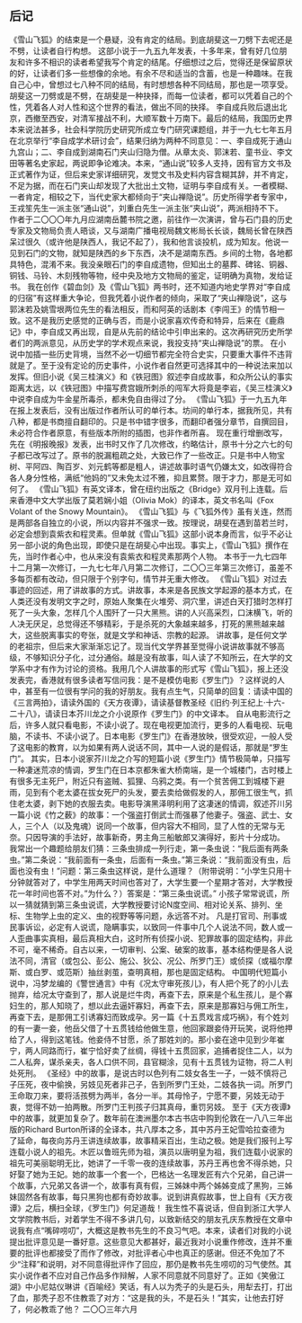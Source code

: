 ## 后记

《雪山飞狐》的结束是一个悬疑，没有肯定的结局。到底胡斐这一刀劈下去呢还是不劈，让读者自行构想。
这部小说于一九五九年发表，十多年来，曾有好几位朋友和许多不相识的读者希望我写个肯定的结尾。仔细想过之后，觉得还是保留原状的好，让读者们多一些想像的余地。有余不尽和适当的含蓄，也是一种趣味。在我自己心中，曾想过七八种不同的结局，有时想想各种不同结局，那也是一项享受。胡斐这一刀劈或是不劈，在胡斐是一种抉择，而每一位读者，都可以凭着自己的个性，凭着各人对人性和这个世界的看法，做出不同的抉择。
李自成兵败后退出北京，西撤至西安，对清军接战不利，大顺军数十万南下。最后的结局，我国历史界本来说法甚多，社会科学院历史研究所成立专门研究课题组，并于一九七七年五月在北京举行“李自成学术研讨会”，结果归纳为两种不同意见：一、李自成死于通山九宫山；二、李自成到湖南石门夹山归隐为僧。从章太炎、郭沫若、童书业、李文田等著名史家起，两说即争论难决。本来，“通山说”较多人支持，因有官方文书及正式著作为证，但后来史家详细研究，发觉文书及史料内容含糊其辞，并不肯定，不足为据，而在石门夹山却发现了大批出土文物，证明与李自成有关。一者模糊、一者肯定，相较之下，当代史家大都倾向于“夹山禅隐说”。历史所得学者专家中，王戎笙先生一派主张“通山说”，刘重白先生一派主张“夹山说”，两派相持不下。
作者于二〇〇〇年九月应湖南岳麓书院之邀，前往作一次演讲，曾与石门县的历史专家及文物局负责人晤谈，又与湖南广播电视局魏文彬局长长谈，魏局长曾在陕西呆过很久（或许他是陕西人，我记不起了），我和他言谈投机，成为知友。他说一见到石门的文物，就知是陕西的乡下东西，决不是湖南东西。乡间的土物，各地都具特色，混淆不来。我没亲眼石门的李自成遗物，但知出土的墓葬、碑铭、铜器、铜钱、马铃、木刻残物等物，经中央及地方文物局的鉴定，证明确为真物，发给证书。
我在创作《碧血剑》及《雪山飞狐》两书时，还不知道内地史学界对“李自成的归宿”有这样重大争论，但我凭着小说作者的倾向，采取了“夹山禅隐说”，这与郭沫若及姚雪垠两位先生的看法相反，而和阿英的话剧本《李闯王》的情节相一致。这不是我历史感觉的正确与否，而是小说家喜欢传奇和特异，后来在《鹿鼎记》中，李自成又再出现，自是从先前的结论中引申出来的。这次再研究历史所学者们的两派意见，从历史学的学术观点来说，我投支持“夹山禅隐说”的票。
在小说中加插一些历史背境，当然不必一切细节都完全符合史实，只要重大事件不违背就是了。至于没有定论的历史事件，小说作者自然更可选择其中的一种说法来加以发挥。但旧小说《吴三桂演义》和《铁冠图》叙述李自成故事，和众所公认的事实距离太远，以《铁冠图》中描写费宫娥所刺杀的闯军大将竟是李岩，《吴三桂演义》中说李自成为牛金星所毒杀，都未免自由得过了分。
《雪山飞狐》于一九五九年在报上发表后，没有出版过作者所认可的单行本。坊间的单行本，据我所见，共有八种，都是书商擅自翻印的。只是书中错字很多，而翻印者强分章节，自撰回目，未必符合作者原意，有些版本所附的插图，也非作者所喜。
现在重行增删改写，先在《明报晚报》发表，出书时又作了几次修改，约略估计，原书十分之六七的句子都已改写过了。原书的脱漏粗疏之处，大致已作了一些改正。只是书中人物宝树、平阿四、陶百岁、刘元鹤等都是粗人，讲述故事时语气仍嫌太文，如改得符合各人身分性格，满纸“他妈的”又未免太过不雅，抑且累赘。限于才力，那是无可如何了。
《雪山飞狐》有英文译本，曾在纽约出版之《Bridge》双月刊上连载。后来香港中文大学出版了莫若娴小姐（Olivia Mok）的译本，英文书名叫《Fox Volant of the Snowy Mountain》。
《雪山飞狐》与《飞狐外传》虽有关连，然而是两部各自独立的小说，所以内容并不强求一致。按理说，胡斐在遇到苗若兰时，必定会想到袁紫衣和程灵素。但单就《雪山飞狐》这部小说本身而言，似乎不必让另一部小说的角色出现，即使只是在胡斐心中出现。事实上，《雪山飞狐》撰作在先，当时作者心中，也从来没有袁紫衣和程灵素那两个人物。
本书于一九七四年十二月第一次修订，一九七七年八月第二次修订，二〇〇三年第三次修订，虽差不多每页都有改动，但只限于个别字句，情节并无重大修改。
《雪山飞狐》对过去事迹的回述，用了讲故事的方式。讲故事，本来是各民族文学起源的基本方式，在人类还没有发明文字之时，原始人聚集在火堆旁、洞穴里，讲述白天打猎时怎样打死了一头大象，怎样几个人围歼了一只大黑熊。讲的人兴高采烈，口沫横飞，听的人决无厌足，总觉得还不够精彩，于是杀死的大象越来越多，打死的黑熊越来越大，这些脱离事实的夸张，就是文学和神话、宗教的起源。
讲故事，是任何文学的老祖宗，但后来大家渐渐忘记了。现当代文学界甚至觉得小说讲故事就不够高级，不够知识分子化，过分通俗。越是没有故事，叫人读了不知所云，在大学的文学系中才有作为讨论的资格。我用几个人讲故事的形式写《雪山飞狐》，报上还没发表完，香港就有很多读者写信问我：是不是模仿电影《罗生门》？这样说的人中，甚至有一位很有学问的我的好朋友。我有点生气，只简单的回复：请读中国的《三言两拍》，请读外国的《天方夜谭》，请读基督教圣经《旧约·列王纪上·十六-二十八》，请读日本芥川龙之介小说原作《罗生门》的中文译本。
自从电影流行之后，许多人就只看电影，不读小说了。现在电视更加流行，更多的人看电视、玩电脑，不读书、不读小说了。日本电影《罗生门》在香港放映，很受欢迎，一般人受了这电影的教育，以为如果有两人说话不同，其中一人说的是假话，那就是“罗生门”。
其实，日本小说家芥川龙之介写的短篇小说《罗生门》情节极简单，只描写一种凄迷荒凉的情调，罗生门在日本京都朱雀大桥南端，是一个城楼门，古时楼上有很多无主死尸，附近只有盗贼、狐狸、乌鸦之类。有一个贫苦佣工到城楼下避雨，见到有个老太婆在拔女死尸的头发，要去卖给做假发的人，那佣工很生气，抓住老太婆，剥下她的衣服去卖。电影导演黑泽明利用了这凄迷的情调，叙述芥川另一篇小说《竹之薮》的故事：一个强盗打倒武士而强暴了他妻子。强盗、武士、女人，三个人（以及鬼魂）说同一个故事，但内容大不相同，显了人性的无常与无奈。只因导演的手法好，故事新奇，男主角三船敏郎又演得好，影片十分成功。
我常出一个趣题给朋友们猜：三条虫排成一列行走，第一条虫说：“我后面有两条虫。”第二条说：“我前面有一条虫，后面有一条虫。”第三条说：“我前面没有虫，后面也没有虫！”问题：第三条虫这样说，是什么道理？（附带说明：“小学生只用十分钟就答对了，中学生用两天时间也答对了，大学生要一个星期才答对，大学教授花一年时间也答不对。”为什么？）答案是：“第三条虫说谎。”
小孩子常常说谎，所以一猜就猜到第三条虫说谎，大学教授要讨论N度空间、相对论关系、排列、坐标、生物学上虫的定义、虫的视野等等问题，永远答不对。
凡是打官司、刑事或民事诉讼，必定有人说谎，隐瞒事实，以致同一件事中几个人说法不同，数人或一人歪曲事实真相，最后真相大白，这时所有侦探小说、犯罪故事的固定结构，非此不可，毫不稀奇。自古以来，一切审判、公案、破案的故事，基本结构便是各人说法不同，清官（或包公、彭公、施公、狄公、况公、所罗门王）或侦探（或福尔摩斯、或白罗、或范斯）抽丝剥茧，查明真相，那也是固定结构。
中国明代短篇小说中，冯梦龙编的《警世通言》中有《况太守审死孩儿》，有人把个死了的小儿去抛弃，给况太守查到了，那人说是烂牛肉，再查下去，原来是个私生孩儿，是个寡妇生的，那人知晓了，想以此去逼奸寡妇，再查下去，原来是那寡妇与佣工所生，再查下去，是那佣工引诱寡妇而致成孕。另一篇《十五贯戏言成巧祸》，有个姓刘的有一妻一妾，他岳父借了十五贯钱给他做生意，他回家跟妾侍开玩笑，说将他押给了人，得到这笔钱。他妾侍不甘愿，杀了那姓刘的。那小妾在途中见到少年崔宁，两人同路而行，崔宁恰好卖了丝绸，得钱十五贯回家，追捕者捉住二人，以为二人私奔，谋杀亲夫，各人口供不同，县官糊涂，见有十五贯钱为证物，将二人判处死刑。
《圣经》中的故事，是说古时以色列有二妓女各生一子，一妓不慎将己子压死，夜中偷换，另妓见死者非己子，告到所罗门王处，二妓各执一词。所罗门王命取刀来，要将活孩劈为两半，各分一半。其母怜子，宁愿不要，另妓无动于衷，觉得不妨一拍两散。所罗门王判孩子归其真母，重罚另妓。
至于《天方夜谭》中的故事，就更加复杂了。数年前在澳洲墨尔本古书店中购到伦敦在一八八三年出版的Richard Burton所译的全译本，共八厚本之多，其中苏丹王妃雪哈拉查德为了延命，每夜向苏丹王讲连续故事，故事精采百出，生动之极。她是我们报刊上写连载小说人的祖先。木匠以鲁班先师为祖，演员以唐明皇为祖，我们连载小说家的祖先可美丽聪明无比，她讲了一千零一夜的连续故事，苏丹王再也舍不得杀她，只好娶了她为王妃。她的故事一个套一个，巴格达一名理发匠有六个兄弟，自己讲一个故事，六兄弟又各讲一个，故事有真有假，三姊妹中两个姊姊变成了黑狗，三姊妹固然各有故事，每只黑狗也都有奇妙故事。说到讲真假故事，世上自有《天方夜谭》之后，横扫全球，《罗生门》何足道哉！
我生性不喜说话，但自到浙江大学人文学院教书后，对着学生不得不多讲几句，以致新结交的朋友孔庆东教授在文章中说我有点“嘴碎唠叨”，大概这是教书先生的不良习气吧。本来，读者们对我的小说提出批评意见是一番好意。这些意见大都甚好，最近我对小说重作修改，连并不重要的批评也都接受了而作了修改，对批评者心中也真正的感谢。但还不免加了不少“注释”和说明，对不同意得批评作了回应，那仍是教书先生唠叨的习气使然。其实小说作者不应对自己作品多作辩解，人家不同意就不同意好了。正如《笑傲江湖》中小尼姑仪琳讲《百喻经》笑话，有人以为秃子的头是石头，用犁去打，打出了血，那秃子忍不住教乖了对方：“这是我的头，不是石头！”其实，让他去打好了，何必教乖了他？
二〇〇三年六月
